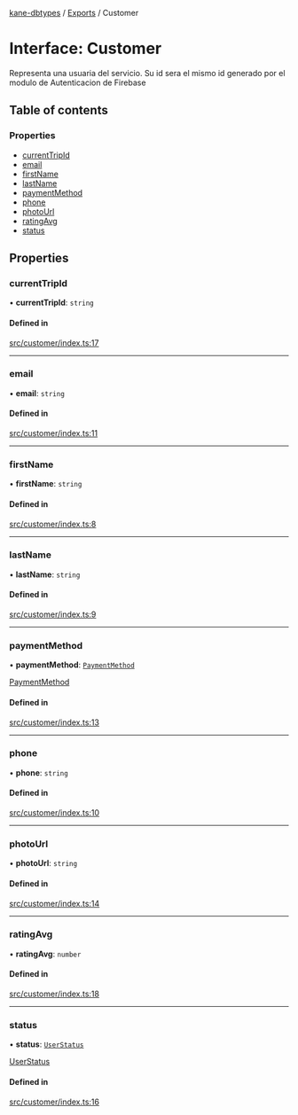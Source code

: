[kane-dbtypes](../README.md) / [Exports](../modules.md) / Customer

# Interface: Customer

Representa una usuaria del servicio.  Su id sera el mismo
id generado por el modulo de Autenticacion de Firebase

## Table of contents

### Properties

- [currentTripId](Customer.md#currenttripid)
- [email](Customer.md#email)
- [firstName](Customer.md#firstname)
- [lastName](Customer.md#lastname)
- [paymentMethod](Customer.md#paymentmethod)
- [phone](Customer.md#phone)
- [photoUrl](Customer.md#photourl)
- [ratingAvg](Customer.md#ratingavg)
- [status](Customer.md#status)

## Properties

### currentTripId

• **currentTripId**: `string`

#### Defined in

[src/customer/index.ts:17](https://github.com/gatitolabs/kane-dbtypes/blob/73714e6/src/customer/index.ts#L17)

___

### email

• **email**: `string`

#### Defined in

[src/customer/index.ts:11](https://github.com/gatitolabs/kane-dbtypes/blob/73714e6/src/customer/index.ts#L11)

___

### firstName

• **firstName**: `string`

#### Defined in

[src/customer/index.ts:8](https://github.com/gatitolabs/kane-dbtypes/blob/73714e6/src/customer/index.ts#L8)

___

### lastName

• **lastName**: `string`

#### Defined in

[src/customer/index.ts:9](https://github.com/gatitolabs/kane-dbtypes/blob/73714e6/src/customer/index.ts#L9)

___

### paymentMethod

• **paymentMethod**: [`PaymentMethod`](../modules.md#paymentmethod)

[PaymentMethod](../modules.md#paymentmethod)

#### Defined in

[src/customer/index.ts:13](https://github.com/gatitolabs/kane-dbtypes/blob/73714e6/src/customer/index.ts#L13)

___

### phone

• **phone**: `string`

#### Defined in

[src/customer/index.ts:10](https://github.com/gatitolabs/kane-dbtypes/blob/73714e6/src/customer/index.ts#L10)

___

### photoUrl

• **photoUrl**: `string`

#### Defined in

[src/customer/index.ts:14](https://github.com/gatitolabs/kane-dbtypes/blob/73714e6/src/customer/index.ts#L14)

___

### ratingAvg

• **ratingAvg**: `number`

#### Defined in

[src/customer/index.ts:18](https://github.com/gatitolabs/kane-dbtypes/blob/73714e6/src/customer/index.ts#L18)

___

### status

• **status**: [`UserStatus`](../modules.md#userstatus)

[UserStatus](../modules.md#userstatus)

#### Defined in

[src/customer/index.ts:16](https://github.com/gatitolabs/kane-dbtypes/blob/73714e6/src/customer/index.ts#L16)
